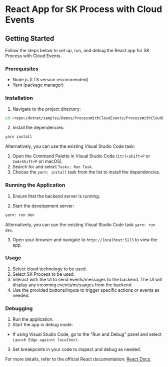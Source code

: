 # React App for SK Process with Cloud Events
## Getting Started

Follow the steps below to set up, run, and debug the React app for SK Process with Cloud Events.

### Prerequisites

- Node.js (LTS version recommended)
- Yarn (package manager)

### Installation

1. Navigate to the project directory:
  ```bash
  cd <repo>/dotnet/samples/Demos/ProcessWithCloudEvents/ProcessWithCloudEvents.Client
  ```
2. Install the dependencies:
  ```bash
  yarn install
  ```

Alternatively, you can use the existing Visual Studio Code task:

1. Open the Command Palette in Visual Studio Code (`Ctrl+Shift+P` or `Cmd+Shift+P` on macOS).
2. Search for and select `Tasks: Run Task`.
3. Choose the `yarn: install` task from the list to install the dependencies.

### Running the Application

1. Ensure that the backend server is running.

2. Start the development server:
  ```bash
  yarn: run dev
  ```
  Alternatively, you can use the existing Visual Studio Code task `yarn: run dev`.

3. Open your browser and navigate to `http://localhost:5173` to view the app.

### Usage

1. Select cloud technology to be used.
2. Select SK Process to be used.
3. Interact with the UI to send events/messages to the backend. The UI will display any incoming events/messages from the backend.
4. Use the provided buttons/inputs to trigger specific actions or events as needed.

### Debugging

1. Run the application.
2. Start the app in debug mode:
  - If using Visual Studio Code, go to the "Run and Debug" panel and select `Launch Edge against localhost`.
3. Set breakpoints in your code to inspect and debug as needed.

For more details, refer to the official React documentation: [React Docs](https://reactjs.org/docs/getting-started.html).
